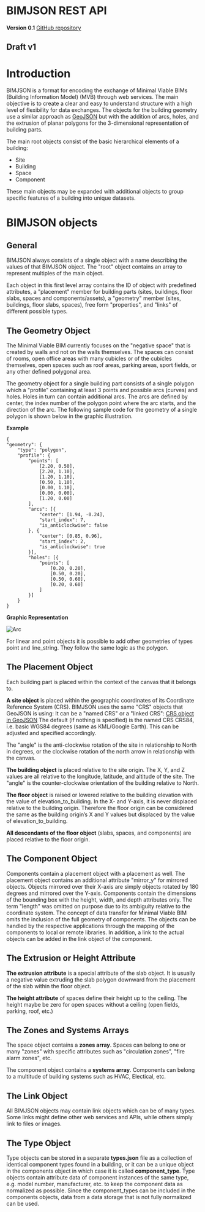 # BIMJSON REST API

**Version 0.1**
[GitHub repository](https://github.com/vdubya/BIMJSON)

## Draft v1

# Introduction

BIMJSON is a format for encoding the exchange of Minimal Viable BIMs (Building Information Model) (MVB) through web services. The main objective is to create a clear and easy to understand structure with a high level of flexibility for data exchanges. The objects for the building geometry use a similar approach as [GeoJSON](http://geojson.org/) but with the addition of arcs, holes, and the extrusion of planar polygons for the 3-dimensional representation of building parts.

The main root objects consist of the basic hierarchical elements of a building:

- Site
- Building
- Space
- Component

These main objects may be expanded with additional objects to group specific features of a building into unique datasets.

# BIMJSON objects

## General

BIMJSON always consists of a single object with a name describing the values of that BIMJSON object. The "root" object contains an array to represent multiples of the main object.

Each object in this first level array contains the ID of object with predefined attributes, a "placement" member for building parts (sites, buildings, floor slabs, spaces and components/assets), a "geometry" member (sites, buildings, floor slabs, spaces), free form "properties", and "links" of different possible types.

## The Geometry Object

The Minimal Viable BIM currently focuses on the "negative space" that is created by walls and not on the walls themselves. The spaces can consist of rooms, open office areas with many cubicles or of the cubicles themselves, open spaces such as roof areas, parking areas, sport fields, or any other defined polygonal area.

The geometry object for a single building part consists of a single polygon which a "profile" containing at least 3 points and possible arcs (curves) and holes. Holes in turn can contain additional arcs. The arcs are defined by center, the index number of the polygon point where the arc starts, and the direction of the arc. The following sample code for the geometry of a single polygon is shown below in the graphic illustration.

**Example**

	{
	"geometry": {
		"type": "polygon",
		"profile": {
			"points": [
				[2.20, 0.50],
				[2.20, 1.10],
				[1.20, 1.10],
				[0.50, 1.10],
				[0.00, 1.10],
				[0.00, 0.00],
				[1.20, 0.00]
			],
			"arcs": [{
				"center": [1.94, -0.24],
				"start_index": 7,
				"is_anticlockwise": false
			}, {
				"center": [0.85, 0.96],
				"start_index": 2,
				"is_anticlockwise": true
			}],
			"holes": [{
				"points": [
					[0.20, 0.20],
					[0.50, 0.20],
					[0.50, 0.60],
					[0.20, 0.60]
				]
			}]
		}
	}
**Graphic Representation**


![Arc](https://www.onuma.com/transfer/ArcDiagram.png)

For linear and point objects it is possible to add other geometries of types point and line_string. They follow the same logic as the polygon.

## The Placement Object

Each building part is placed within the context of the canvas that it belongs to.

**A site object** is placed within the geographic coordinates of its Coordinate Reference System (CRS). BIMJSON uses the same "CRS" objects that GeoJSON is using: It can be a "named CRS" or a "linked CRS":
[CRS object in GeoJSON](http://geojson.org/geojson-spec.html#coordinate-reference-system-objects)
The default (if nothing is specified) is the named CRS CRS84, i.e. basic WGS84 degrees (same as KML/Google Earth). This can be adjusted and specified accordingly.

The "angle" is the anti-clockwise rotation of the site in relationship to North in degrees, or the clockwise rotation of the north arrow in relationship with the canvas.

**The building object** is placed relative to the site origin. The X, Y, and Z values are all relative to the longitude, latitude, and altitude of the site. The "angle" is the counter-clockwise orientation of the building relative to North.

**The floor object** is raised or lowered relative to the building elevation with the value of elevation_to_building. In the X- and Y-axis, it is never displaced relative to the building origin. Therefore the floor origin can be considered the same as the building origin’s X and Y values but displaced by the value of elevation_to_building.

**All descendants of the floor object** (slabs, spaces, and components) are placed relative to the floor origin.

## The Component Object

Components contain a placement object with a placement as well. The placement object contains an additional attribute "mirror_y" for mirrored objects. Objects mirrored over their X-axis are simply objects rotated by 180 degrees and mirrored over the Y-axis. Components contain the dimensions of the bounding box with the height, width, and depth attributes only. The term "length" was omitted on purpose due to its ambiguity relative to the coordinate system.
The concept of data transfer for Minimal Viable BIM omits the inclusion of the full geometry of components. The objects can be handled by the respective applications through the mapping of the components to local or remote libraries. In addition, a link to the actual objects can be added in the link object of the component.

## The Extrusion or Height Attribute

**The extrusion attribute** is a special attribute of the slab object. It is usually a negative value extruding the slab polygon downward from the placement of the slab within the floor object.

**The height attribute** of spaces define their height up to the ceiling. The height maybe be zero for open spaces without a ceiling (open fields, parking, roof, etc.)

## The Zones and Systems Arrays

The space object contains a **zones array**. Spaces can belong to one or many "zones" with specific attributes such as "circulation zones", "fire alarm zones", etc.

The component object contains a **systems array**. Components can belong to a multitude of building systems such as HVAC, Electical, etc.

## The Link Object

All BIMJSON objects may contain link objects which can be of many types. Some links might define other web services and APIs, while others simply link to files or images.

## The Type Object

Type objects can be stored in a separate **types.json** file as a collection of identical component types found in a building, or it can be a unique object in the components object in which case it is called **component_type**. Type objects contain attribute data of component instances of the same type, e.g. model number, manufacturer, etc. to keep the component data as normalized as possible. Since the component_types can be included in the components objects, data from a data storage that is not fully normalized can be used.



















